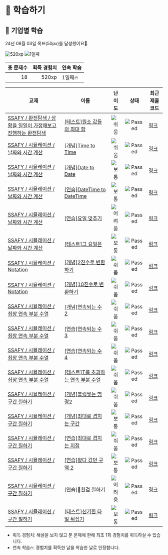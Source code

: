# 📖 학습하기

## 🚀 기업별 학습
24년 08월 03일 목표(50px)를 달성했어요🥳.

![520xp](https://img.shields.io/badge/EXP-520xp-%235cb85c.svg?for-the-badge)
![1일째](https://img.shields.io/badge/연속학습-1일째-%23E34F26.svg?for-the-badge)

|총 문제수|획득 경험치|연속 학습|
|---:|---:|---|
18|520xp|1일째🔥|

|교재|이름|난이도|상태|최근 제출 코드|
|---|---|:---:|:---:|---|
|[SSAFY / 완전탐색 / 상황을 일일이 가정해보고 진행하는 완전탐색](https://www.codetree.ai/missions?missionId=20)|[[테스트]원소 값들의 최대 합](https://www.codetree.ai/missions/20/problems/maximum-sum-of-element-values)|![쉬움][easy]|![Passed][passed]|[링크](https://github.com/maxbort/codetree-TILs/blob/main/240803/%EC%9B%90%EC%86%8C%20%EA%B0%92%EB%93%A4%EC%9D%98%20%EC%B5%9C%EB%8C%80%20%ED%95%A9/maximum-sum-of-element-values.py)|
|[SSAFY / 시뮬레이션 / 날짜와 시간 계산](https://www.codetree.ai/missions?missionId=20)|[[개념]Time to Time](https://www.codetree.ai/missions/20/problems/time-to-time)|![쉬움][easy]|![Passed][passed]|[링크](https://github.com/maxbort/codetree-TILs/blob/main/240803/Time%20to%20Time/time-to-time.py)|
|[SSAFY / 시뮬레이션 / 날짜와 시간 계산](https://www.codetree.ai/missions?missionId=20)|[[개념]Date to Date](https://www.codetree.ai/missions/20/problems/date-to-date)|![보통][medium]|![Passed][passed]|[링크](https://github.com/maxbort/codetree-TILs/blob/main/240803/Date%20to%20Date/date-to-date.py)|
|[SSAFY / 시뮬레이션 / 날짜와 시간 계산](https://www.codetree.ai/missions?missionId=20)|[[연습]DateTime to DateTime](https://www.codetree.ai/missions/20/problems/datetime-to-datetime)|![보통][medium]|![Passed][passed]|[링크](https://github.com/maxbort/codetree-TILs/blob/main/240803/DateTime%20to%20DateTime/datetime-to-datetime.py)|
|[SSAFY / 시뮬레이션 / 날짜와 시간 계산](https://www.codetree.ai/missions?missionId=20)|[[연습]요일 맞추기](https://www.codetree.ai/missions/20/problems/guess-day-of-week)|![어려움][hard]|![Passed][passed]|[링크](https://github.com/maxbort/codetree-TILs/blob/main/240803/%EC%9A%94%EC%9D%BC%20%EB%A7%9E%EC%B6%94%EA%B8%B0/guess-day-of-week.py)|
|[SSAFY / 시뮬레이션 / 날짜와 시간 계산](https://www.codetree.ai/missions?missionId=20)|[[테스트]그 요일은](https://www.codetree.ai/missions/20/problems/the-day-of-the-day)|![보통][medium]|![Passed][passed]|[링크](https://github.com/maxbort/codetree-TILs/blob/main/240803/%EA%B7%B8%20%EC%9A%94%EC%9D%BC%EC%9D%80/the-day-of-the-day.py)|
|[SSAFY / 시뮬레이션 / Notation](https://www.codetree.ai/missions?missionId=20)|[[개념]2진수로 변환하기](https://www.codetree.ai/missions/20/problems/convert-to-binary)|![쉬움][easy]|![Passed][passed]|[링크](https://github.com/maxbort/codetree-TILs/blob/main/240803/2%EC%A7%84%EC%88%98%EB%A1%9C%20%EB%B3%80%ED%99%98%ED%95%98%EA%B8%B0/convert-to-binary.py)|
|[SSAFY / 시뮬레이션 / Notation](https://www.codetree.ai/missions?missionId=20)|[[개념]10진수로 변환하기](https://www.codetree.ai/missions/20/problems/convert-to-decimal)|![쉬움][easy]|![Passed][passed]|[링크](https://github.com/maxbort/codetree-TILs/blob/main/240803/10%EC%A7%84%EC%88%98%EB%A1%9C%20%EB%B3%80%ED%99%98%ED%95%98%EA%B8%B0/convert-to-decimal.py)|
|[SSAFY / 시뮬레이션 / 최장 연속 부분 수열](https://www.codetree.ai/missions?missionId=20)|[[개념]연속되는 수 2](https://www.codetree.ai/missions/20/problems/continuous-number2)|![쉬움][easy]|![Passed][passed]|[링크](https://github.com/maxbort/codetree-TILs/blob/main/240803/%EC%97%B0%EC%86%8D%EB%90%98%EB%8A%94%20%EC%88%98%202/continuous-number2.py)|
|[SSAFY / 시뮬레이션 / 최장 연속 부분 수열](https://www.codetree.ai/missions?missionId=20)|[[연습]연속되는 수 3](https://www.codetree.ai/missions/20/problems/continuous-number3)|![쉬움][easy]|![Passed][passed]|[링크](https://github.com/maxbort/codetree-TILs/blob/main/240803/%EC%97%B0%EC%86%8D%EB%90%98%EB%8A%94%20%EC%88%98%203/continuous-number3.py)|
|[SSAFY / 시뮬레이션 / 최장 연속 부분 수열](https://www.codetree.ai/missions?missionId=20)|[[연습]연속되는 수 4](https://www.codetree.ai/missions/20/problems/continuous-number4)|![쉬움][easy]|![Passed][passed]|[링크](https://github.com/maxbort/codetree-TILs/blob/main/240803/%EC%97%B0%EC%86%8D%EB%90%98%EB%8A%94%20%EC%88%98%204/continuous-number4.py)|
|[SSAFY / 시뮬레이션 / 최장 연속 부분 수열](https://www.codetree.ai/missions?missionId=20)|[[테스트]T를 초과하는 연속 부분 수열](https://www.codetree.ai/missions/20/problems/subsequence-above-t)|![쉬움][easy]|![Passed][passed]|[링크](https://github.com/maxbort/codetree-TILs/blob/main/240803/T%EB%A5%BC%20%EC%B4%88%EA%B3%BC%ED%95%98%EB%8A%94%20%EC%97%B0%EC%86%8D%20%EB%B6%80%EB%B6%84%20%EC%88%98%EC%97%B4/subsequence-above-t.py)|
|[SSAFY / 시뮬레이션 / 구간 칠하기](https://www.codetree.ai/missions?missionId=20)|[[개념]블럭쌓는 명령2](https://www.codetree.ai/missions/20/problems/block-stacking-commands2)|![쉬움][easy]|![Passed][passed]|[링크](https://github.com/maxbort/codetree-TILs/blob/main/240803/%EB%B8%94%EB%9F%AD%EC%8C%93%EB%8A%94%20%EB%AA%85%EB%A0%B92/block-stacking-commands2.py)|
|[SSAFY / 시뮬레이션 / 구간 칠하기](https://www.codetree.ai/missions?missionId=20)|[[개념]최대로 겹치는 구간](https://www.codetree.ai/missions/20/problems/maximum-overlapped-segments)|![보통][medium]|![Passed][passed]|[링크](https://github.com/maxbort/codetree-TILs/blob/main/240803/%EC%B5%9C%EB%8C%80%EB%A1%9C%20%EA%B2%B9%EC%B9%98%EB%8A%94%20%EA%B5%AC%EA%B0%84/maximum-overlapped-segments.py)|
|[SSAFY / 시뮬레이션 / 구간 칠하기](https://www.codetree.ai/missions?missionId=20)|[[연습]최대로 겹치는 지점](https://www.codetree.ai/missions/20/problems/maximum-overlapped-points)|![쉬움][easy]|![Passed][passed]|[링크](https://github.com/maxbort/codetree-TILs/blob/main/240803/%EC%B5%9C%EB%8C%80%EB%A1%9C%20%EA%B2%B9%EC%B9%98%EB%8A%94%20%EC%A7%80%EC%A0%90/maximum-overlapped-points.py)|
|[SSAFY / 시뮬레이션 / 구간 칠하기](https://www.codetree.ai/missions?missionId=20)|[[연습]왔다 갔던 구역 2](https://www.codetree.ai/missions/20/problems/area-been-to-and-from2)|![보통][medium]|![Passed][passed]|[링크](https://github.com/maxbort/codetree-TILs/blob/main/240803/%EC%99%94%EB%8B%A4%20%EA%B0%94%EB%8D%98%20%EA%B5%AC%EC%97%AD%202/area-been-to-and-from2.py)|
|[SSAFY / 시뮬레이션 / 구간 칠하기](https://www.codetree.ai/missions?missionId=20)|[[연습]흰검 칠하기](https://www.codetree.ai/missions/20/problems/painting-white-black)|![어려움][hard]|![Passed][passed]|[링크](https://github.com/maxbort/codetree-TILs/blob/main/240803/%08%ED%9D%B0%EA%B2%80%20%EC%B9%A0%ED%95%98%EA%B8%B0/painting-white-black.py)|
|[SSAFY / 시뮬레이션 / 구간 칠하기](https://www.codetree.ai/missions?missionId=20)|[[테스트]신기한 타일 뒤집기](https://www.codetree.ai/missions/20/problems/strange-flipping-tiles)|![보통][medium]|![Passed][passed]|[링크](https://github.com/maxbort/codetree-TILs/blob/main/240803/%EC%8B%A0%EA%B8%B0%ED%95%9C%20%ED%83%80%EC%9D%BC%20%EB%92%A4%EC%A7%91%EA%B8%B0/strange-flipping-tiles.py)|


* 획득 경험치: 해설을 보지 않고 푼 문제에 한해 최초 1회 경험치를 획득하실 수 있습니다.
* 연속 학습🔥: 경험치를 획득한 날을 학습한 날로 인정합니다.










[b5]: https://img.shields.io/badge/Bronze_5-%235D3E31.svg
[b4]: https://img.shields.io/badge/Bronze_4-%235D3E31.svg
[b3]: https://img.shields.io/badge/Bronze_3-%235D3E31.svg
[b2]: https://img.shields.io/badge/Bronze_2-%235D3E31.svg
[b1]: https://img.shields.io/badge/Bronze_1-%235D3E31.svg
[s5]: https://img.shields.io/badge/Silver_5-%23394960.svg
[s4]: https://img.shields.io/badge/Silver_4-%23394960.svg
[s3]: https://img.shields.io/badge/Silver_3-%23394960.svg
[s2]: https://img.shields.io/badge/Silver_2-%23394960.svg
[s1]: https://img.shields.io/badge/Silver_1-%23394960.svg
[g5]: https://img.shields.io/badge/Gold_5-%23FFC433.svg
[g4]: https://img.shields.io/badge/Gold_4-%23FFC433.svg
[g3]: https://img.shields.io/badge/Gold_3-%23FFC433.svg
[g2]: https://img.shields.io/badge/Gold_2-%23FFC433.svg
[g1]: https://img.shields.io/badge/Gold_1-%23FFC433.svg
[p5]: https://img.shields.io/badge/Platinum_5-%2376DDD8.svg
[p4]: https://img.shields.io/badge/Platinum_4-%2376DDD8.svg
[p3]: https://img.shields.io/badge/Platinum_3-%2376DDD8.svg
[p2]: https://img.shields.io/badge/Platinum_2-%2376DDD8.svg
[p1]: https://img.shields.io/badge/Platinum_1-%2376DDD8.svg
[passed]: https://img.shields.io/badge/Passed-%23009D27.svg
[failed]: https://img.shields.io/badge/Failed-%23D24D57.svg
[easy]: https://img.shields.io/badge/쉬움-%235cb85c.svg?for-the-badge
[medium]: https://img.shields.io/badge/보통-%23FFC433.svg?for-the-badge
[hard]: https://img.shields.io/badge/어려움-%23D24D57.svg?for-the-badge